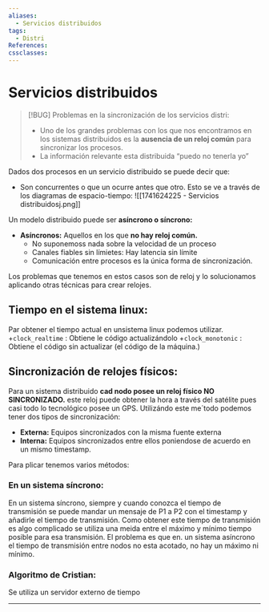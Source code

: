 ```yaml
---
aliases:
  - Servicios distribuidos
tags:
  - Distri
References: 
cssclasses:
---
```

# Servicios distribuidos

> [!BUG] Problemas en la sincronización de los servicios distri: 
> + Uno de los grandes problemas con los que nos encontramos en los sistemas distribuidos es la **ausencia de un reloj común** para sincronizar los procesos. 
>+ La información relevante esta distribuida “puedo no tenerla yo”
> 

Dados dos procesos en un servicio distribuido se puede decir que: 
+ Son concurrentes o que un ocurre antes que otro. 
Esto se ve a través de los diagramas de espacio-tiempo:
![[1741624225 - Servicios distribuidosj.png]]

Un modelo distribuido puede ser **asíncrono o síncrono:**
+ **Asíncronos:** Aquellos en los que **no hay reloj común.**
	+ No suponemoss nada sobre la velocidad de un proceso
	+ Canales fiables sin límietes: Hay latencia sin límite
	+ Comunicación entre procesos es la única forma de sincronización. 

Los problemas que tenemos en estos casos son de reloj y lo solucionamos aplicando otras técnicas para crear relojes. 

## Tiempo en el sistema linux:
Par obtener el tiempo actual en unsistema linux podemos utilizar. 
+`clock_realtime` : Obtiene le código actualizándolo 
+`clock_monotonic` : Obtiene el código sin actualizar (el código de la máquina.)

## Sincronización de relojes físicos: 
Para un sistema distribuido **cad nodo posee un reloj físico NO SINCRONIZADO.** este reloj puede obtener la hora a través del satélite pues casi todo lo tecnológico posee un GPS. 
Utilizándo este me´todo podemos tener dos tipos de sincronización: 
+ **Externa:**  Equipos sincronizados con la misma fuente externa
+ **Interna:** Equipos sincronizados entre ellos poniendose de acuerdo en un mismo timestamp. 

Para plicar tenemos varios métodos: 
### En un sistema síncrono: 
En un sistema síncrono, siempre y cuando conozca el tiempo de transmisión se puede mandar un mensaje de P1 a P2 con el timestamp y añadirle el tiempo de transmisión. 
Como obtener este tiempo de transmisión es algo complicado se utiliza una meida entre el máximo y mínimo tiempo posible para esa transmisión. 
El problema es que en. un sistema asíncrono el tiempo de transmisión entre nodos no esta acotado, no hay un máximo ni mínimo. 

### Algoritmo de Cristian:
Se utiliza un servidor externo de tiempo 

***
